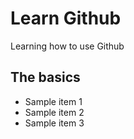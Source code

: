 # Learn Github
Learning how to use Github

## The basics
- Sample item 1
- Sample item 2
- Sample item 3
